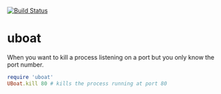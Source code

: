 [![Build Status](https://travis-ci.org/bdo/uboat.png)](https://travis-ci.org/bdo/uboat)


uboat
=======

When you want to kill a process listening on a port but you only know the port number.

```ruby
require 'uboat'
UBoat.kill 80 # kills the process running at port 80
```

